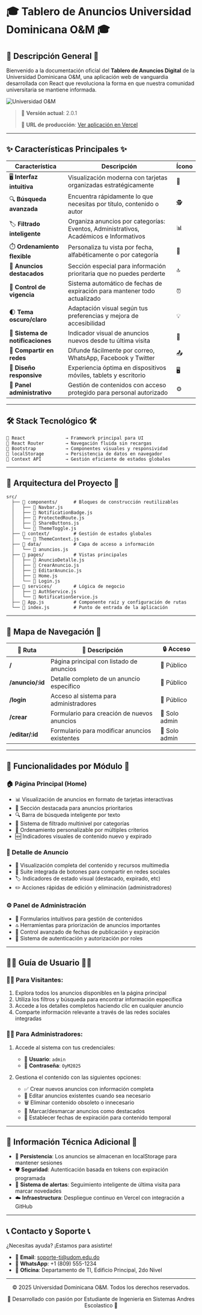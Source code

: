 # 🎓 Tablero de Anuncios Universidad Dominicana O&M 🎓

## 📱 Descripción General 📱

Bienvenido a la documentación oficial del **Tablero de Anuncios Digital** de la Universidad Dominicana O&M, una aplicación web de vanguardia desarrollada con React que revoluciona la forma en que nuestra comunidad universitaria se mantiene informada.

![Universidad O&M](https://via.placeholder.com/800x400?text=Universidad+Dominicana+O%26M)

> 🚀 **Versión actual**: 2.0.1 
> 
> 🔗 **URL de producción**: [Ver aplicación en Vercel](https://tablero-anuncios-oym.vercel.app/)

---

## ✨ Características Principales ✨

| Característica | Descripción | Ícono |
|----------------|-------------|-------|
| 🖥️ **Interfaz intuitiva** | Visualización moderna con tarjetas organizadas estratégicamente | 🎯 |
| 🔍 **Búsqueda avanzada** | Encuentra rápidamente lo que necesitas por título, contenido o autor | 🕵️ |
| 🏷️ **Filtrado inteligente** | Organiza anuncios por categorías: Eventos, Administrativos, Académicos e Informativos | 📊 |
| ⏱️ **Ordenamiento flexible** | Personaliza tu vista por fecha, alfabéticamente o por categoría | 📶 |
| 🌟 **Anuncios destacados** | Sección especial para información prioritaria que no puedes perderte | 🔝 |
| 📅 **Control de vigencia** | Sistema automático de fechas de expiración para mantener todo actualizado | ⏰ |
| 🌓 **Tema oscuro/claro** | Adaptación visual según tus preferencias y mejora de accesibilidad | 💡 |
| 🔔 **Sistema de notificaciones** | Indicador visual de anuncios nuevos desde tu última visita | 📣 |
| 📲 **Compartir en redes** | Difunde fácilmente por correo, WhatsApp, Facebook y Twitter | 📤 |
| 📱 **Diseño responsive** | Experiencia óptima en dispositivos móviles, tablets y escritorio | 🖥️ |
| 🔐 **Panel administrativo** | Gestión de contenidos con acceso protegido para personal autorizado | ⚙️ |

---

## 🛠️ Stack Tecnológico 🛠️

```
🔷 React               → Framework principal para UI
🔷 React Router        → Navegación fluida sin recargas
🔷 Bootstrap           → Componentes visuales y responsividad  
🔷 localStorage        → Persistencia de datos en navegador
🔷 Context API         → Gestión eficiente de estados globales
```

---

## 📂 Arquitectura del Proyecto 📂

```
src/
  ├── 📁 components/      # Bloques de construcción reutilizables
  │   ├── 📄 Navbar.js
  │   ├── 📄 NotificationBadge.js
  │   ├── 📄 ProtectedRoute.js
  │   ├── 📄 ShareButtons.js
  │   └── 📄 ThemeToggle.js
  ├── 📁 context/         # Gestión de estados globales
  │   └── 📄 ThemeContext.js
  ├── 📁 data/            # Capa de acceso a información
  │   └── 📄 anuncios.js
  ├── 📁 pages/           # Vistas principales
  │   ├── 📄 AnuncioDetalle.js
  │   ├── 📄 CrearAnuncio.js
  │   ├── 📄 EditarAnuncio.js
  │   ├── 📄 Home.js
  │   └── 📄 Login.js
  ├── 📁 services/        # Lógica de negocio
  │   ├── 📄 AuthService.js
  │   └── 📄 NotificationService.js
  ├── 📄 App.js           # Componente raíz y configuración de rutas
  └── 📄 index.js         # Punto de entrada de la aplicación
```

---

## 🧭 Mapa de Navegación 🧭

| 🔗 Ruta | 📝 Descripción | 🔒 Acceso |
|---------|---------------|-----------|
| **/** | Página principal con listado de anuncios | 👥 Público |
| **/anuncio/:id** | Detalle completo de un anuncio específico | 👥 Público |
| **/login** | Acceso al sistema para administradores | 👥 Público |
| **/crear** | Formulario para creación de nuevos anuncios | 👤 Solo admin |
| **/editar/:id** | Formulario para modificar anuncios existentes | 👤 Solo admin |

---

## 🎯 Funcionalidades por Módulo 🎯

### 🏠 Página Principal (Home)

- 📊 Visualización de anuncios en formato de tarjetas interactivas
- 🌟 Sección destacada para anuncios prioritarios
- 🔍 Barra de búsqueda inteligente por texto
- 🔖 Sistema de filtrado multinivel por categorías
- 📑 Ordenamiento personalizable por múltiples criterios
- 🆕 Indicadores visuales de contenido nuevo y expirado

### 📰 Detalle de Anuncio

- 📝 Visualización completa del contenido y recursos multimedia
- 📲 Suite integrada de botones para compartir en redes sociales
- 🏷️ Indicadores de estado visual (destacado, expirado, etc)
- ✏️ Acciones rápidas de edición y eliminación (administradores)

### ⚙️ Panel de Administración

- 📝 Formularios intuitivos para gestión de contenidos
- 🔝 Herramientas para priorización de anuncios importantes
- 📅 Control avanzado de fechas de publicación y expiración
- 🔐 Sistema de autenticación y autorización por roles

---

## 👩‍💻 Guía de Usuario 👨‍💻

### 🧑‍🎓 Para Visitantes:

1. Explora todos los anuncios disponibles en la página principal
2. Utiliza los filtros y búsqueda para encontrar información específica
3. Accede a los detalles completos haciendo clic en cualquier anuncio
4. Comparte información relevante a través de las redes sociales integradas

### 👨‍💼 Para Administradores:

1. Accede al sistema con tus credenciales:
   - 👤 **Usuario**: `admin`
   - 🔑 **Contraseña**: `OyM2025`

2. Gestiona el contenido con las siguientes opciones:
   - ✅ Crear nuevos anuncios con información completa
   - 📝 Editar anuncios existentes cuando sea necesario
   - 🗑️ Eliminar contenido obsoleto o innecesario
   - 🌟 Marcar/desmarcar anuncios como destacados
   - 📅 Establecer fechas de expiración para contenido temporal

---

## 🔧 Información Técnica Adicional 🔧

- 💾 **Persistencia**: Los anuncios se almacenan en localStorage para mantener sesiones
- 🛡️ **Seguridad**: Autenticación basada en tokens con expiración programada
- 🔔 **Sistema de alertas**: Seguimiento inteligente de última visita para marcar novedades
- ☁️ **Infraestructura**: Despliegue continuo en Vercel con integración a GitHub

---

## 📞 Contacto y Soporte 📞

¿Necesitas ayuda? ¡Estamos para asistirte! 

- 📧 **Email**: soporte-ti@udom.edu.do
- 📱 **WhatsApp**: +1 (809) 555-1234
- 🏢 **Oficina**: Departamento de TI, Edificio Principal, 2do Nivel

---

<div align="center">
  <p>© 2025 Universidad Dominicana O&M. Todos los derechos reservados.</p>
  <p>💙 Desarrollado con pasión por Estudiante de Ingenieria en Sistemas Andres Escolastico 💙</p>
</div>